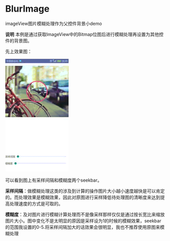 # BlurImage
imageView图片模糊处理作为父控件背景小demo

**说明**
本例是通过获取ImageView中的Bitmap位图后进行模糊处理再设置为其他控件的背景图。

先上效果图：

![效果图][1]

可以看到图上有采样间隔和模糊度两个seekbar。

**采样间隔**：做模糊处理这类的涉及到计算的操作图片大小越小速度越快是可以肯定的。而处理效果是模糊效果，因此对原图进行采样降低待处理图的清晰度来达到提高处理速度的方式是可取的。

**模糊度**：及对图片进行模糊计算处理而不是像采样那样仅仅是通过按长宽比来缩放图片大小。图中变化不是太明显的原因是采样设为1的时候的模糊效果，seekbar的范围我设置的0-5.将采样间隔加大的话效果会很明显，我也不推荐使用原图来模糊处理

  [1]: https://github.com/PandaQAQ/BlurImage/blob/master/image/11.gif "11.gif"
